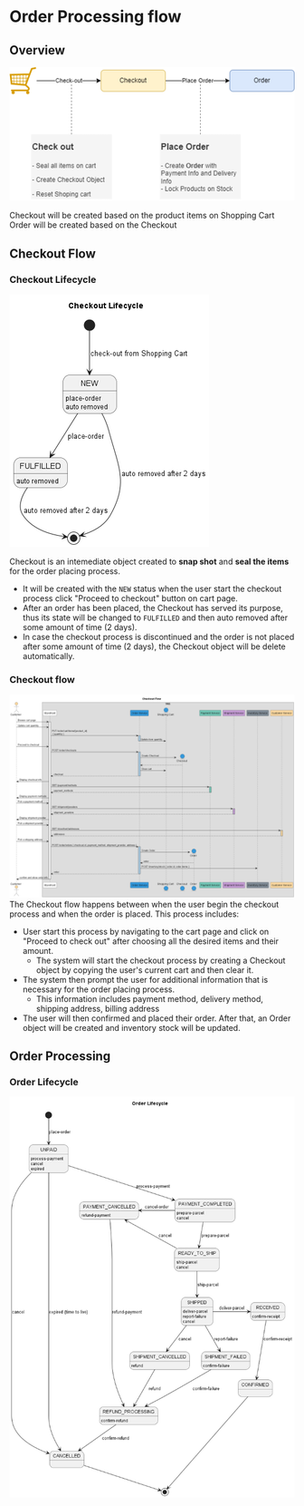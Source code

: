 # Order Processing flow

## Overview

![Order Flow overview](./imgs/orders.drawio.png)

Checkout will be created based on the product items on Shopping Cart
Order will be created based on the Checkout

## Checkout Flow

### Checkout Lifecycle
![Checkout Lifecycle](./imgs/Checkout%20Lifecycle.png)

Checkout is an intemediate object created to **snap shot** and **seal the items** for the order placing process.
 - It will be created with the `NEW` status when the user start the checkout process click "Proceed to checkout" button on cart page. 
 - After an order has been placed, the Checkout has served its purpose, thus its state will be changed to `FULFILLED` and then auto removed after some amount of time (2 days). 
 - In case the checkout process is discontinued and the order is not placed after some amount of time (2 days), the Checkout object will be delete automatically.

### Checkout flow

![Checkout Flow](./imgs/Checkout%20Flow.png)
The Checkout flow happens between when the user begin the checkout process and when the order is placed. This process includes:
- User start this process by navigating to the cart page and click on "Proceed to check out" after choosing all the desired items and their amount.
  - The system will start the checkout process by creating a Checkout object by copying the user's current cart and then clear it. 
- The system then prompt the user for additional information that is necessary for the order placing process.
  - This information includes payment method, delivery method, shipping address, billing address
- The user will then confirmed and placed their order. After that, an Order object will be created and inventory stock will be updated.

## Order Processing

### Order Lifecycle

![Order Lifecycle](./imgs/Order%20Lifecycle.png)
